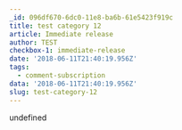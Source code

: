 ```yaml
---
_id: 096df670-6dc0-11e8-ba6b-61e5423f919c
title: test category 12
article: Immediate release
author: TEST
checkbox-1: immediate-release
date: '2018-06-11T21:40:19.956Z'
tags:
  - comment-subscription
data: '2018-06-11T21:40:19.956Z'
slug: test-category-12
---
```

undefined
